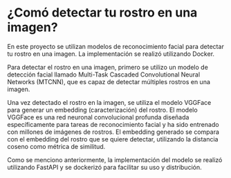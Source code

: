 # ¿Comó detectar tu rostro en una imagen?

En este proyecto se utilizan modelos de reconocimiento facial para detectar tu rostro en una imagen. La implementación se realizó utilizando Docker.

Para detectar el rostro en una imagen, primero se utilizo un modelo de detección facial llamado Multi-Task Cascaded Convolutional Neural Networks (MTCNN), que es capaz de detectar múltiples rostros en una imagen.

Una vez detectado el rostro en la imagen, se utiliza el modelo VGGFace para generar un embedding (caracterización) del rostro. El modelo VGGFace es una red neuronal convolucional profunda diseñada específicamente para tareas de reconocimiento facial y ha sido entrenado con millones de imágenes de rostros. El embedding generado se compara con el embedding del rostro que se quiere detectar, utilizando la distancia coseno como métrica de similitud.

Como se menciono anteriormente, la implementación del modelo se realizó utilizando FastAPI y se dockerizó para facilitar su uso y distribución. 

